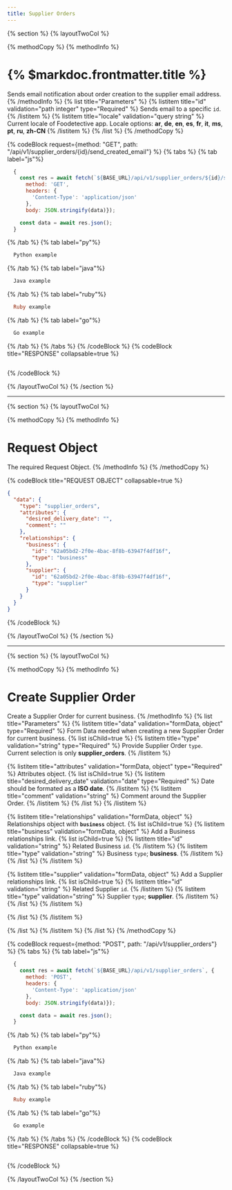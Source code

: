 ```yaml
---
title: Supplier Orders
---
```

{% section %}
{% layoutTwoCol %}

{% methodCopy %}
{% methodInfo %}
  # {% $markdoc.frontmatter.title %}
  Sends email notification about order creation to the supplier email address.
{% /methodInfo %}
{% list title="Parameters" %}
  {% listitem title="id" validation="path integer" type="Required" %}
  Sends email to a specific `id`.
  {% /listitem %}
  {% listitem title="locale" validation="query string" %}
  Current locale of Foodetective app. Locale options: **ar**, **de**, **en**, **es**, **fr**, **it**, **ms**, **pt**, **ru**, **zh-CN**
  {% /listitem %}
{% /list %}
{% /methodCopy %}

{% codeBlock request={method: "GET", path: "/api/v1/supplier_orders/{id}/send_created_email"} %}
{% tabs %}
  {% tab label="js"%}
  ```js
    {
      const res = await fetch(`${BASE_URL}/api/v1/supplier_orders/${id}/send_created_email`, {
        method: 'GET',
        headers: {
          'Content-Type': 'application/json'
        },
        body: JSON.stringify(data)});

      const data = await res.json();
    }
  ```
  {% /tab %}
  {% tab label="py"%}
  ```py
    Python example
  ```
  {% /tab %}
  {% tab label="java"%}
  ```java
    Java example
  ```
  {% /tab %}
  {% tab label="ruby"%}
  ```ruby
    Ruby example
  ```
  {% /tab %}
  {% tab label="go"%}
  ```go
    Go example
  ```
  {% /tab %}
{% /tabs %}
{% /codeBlock %}
{% codeBlock title="RESPONSE" collapsable=true %}
  ```json
  ```
{% /codeBlock %}

{% /layoutTwoCol %}
{% /section %}

- - -

{% section %}
{% layoutTwoCol %}

{% methodCopy %}
{% methodInfo %}
  # Request Object
  The required Request Object.
{% /methodInfo %}
{% /methodCopy %}

{% codeBlock title="REQUEST OBJECT" collapsable=true %}
  ```json
  {
    "data": {
      "type": "supplier_orders",
      "attributes": {
        "desired_delivery_date": "",
        "comment": ""
      },
      "relationships": {
        "business": {
          "id": "62a05bd2-2f0e-4bac-8f8b-63947f4df16f",
          "type": "business"
        },
        "supplier": {
          "id": "62a05bd2-2f0e-4bac-8f8b-63947f4df16f",
          "type": "supplier"
        }
      }
    }
  }
  ```
{% /codeBlock %}

{% /layoutTwoCol %}
{% /section %}

- - -

{% section %}
{% layoutTwoCol %}

{% methodCopy %}
{% methodInfo %}
  # Create Supplier Order
  Create a Supplier Order for current business.
{% /methodInfo %}
{% list title="Parameters" %}
  {% listitem title="data" validation="formData, object" type="Required" %}
  Form Data needed when creating a new Supplier Order for current business.
  {% list isChild=true %}
  {% listitem title="type" validation="string" type="Required" %}
  Provide Supplier Order `type`. Current selection is only **supplier_orders**.
  {% /listitem %}

  {% listitem title="attributes" validation="formData, object" type="Required" %}
  Attributes object.
  {% list isChild=true %}
  {% listitem title="desired_delivery_date" validation="date" type="Required" %}
  Date should be formated as a **ISO date**.
  {% /listitem %}
  {% listitem title="comment" validation="string" %}
  Comment around the Supplier Order.
  {% /listitem %}
  {% /list %}
  {% /listitem %}

  {% listitem title="relationships" validation="formData, object" %}
  Relationships object with **`business`** object.
  {% list isChild=true %}
  {% listitem title="business" validation="formData, object" %}
  Add a Business relationships link.
  {% list isChild=true %}
  {% listitem title="id" validation="string" %}
  Related Business `id`.
  {% /listitem %}
  {% listitem title="type" validation="string" %}
  Business `type`; **business**.
  {% /listitem %}
  {% /list %}
  {% /listitem %}

  {% listitem title="supplier" validation="formData, object" %}
  Add a Supplier relationships link.
  {% list isChild=true %}
  {% listitem title="id" validation="string" %}
  Related Supplier `id`.
  {% /listitem %}
  {% listitem title="type" validation="string" %}
  Supplier `type`; **supplier**.
  {% /listitem %}
  {% /list %}
  {% /listitem %}

  {% /list %}
  {% /listitem %}

  {% /list %}
  {% /listitem %}
{% /list %}
{% /methodCopy %}

{% codeBlock request={method: "POST", path: "/api/v1/supplier_orders"} %}
{% tabs %}
  {% tab label="js"%}
  ```js
    {
      const res = await fetch(`${BASE_URL}/api/v1/supplier_orders`, {
        method: 'POST',
        headers: {
          'Content-Type': 'application/json'
        },
        body: JSON.stringify(data)});

      const data = await res.json();
    }
  ```
  {% /tab %}
  {% tab label="py"%}
  ```py
    Python example
  ```
  {% /tab %}
  {% tab label="java"%}
  ```java
    Java example
  ```
  {% /tab %}
  {% tab label="ruby"%}
  ```ruby
    Ruby example
  ```
  {% /tab %}
  {% tab label="go"%}
  ```go
    Go example
  ```
  {% /tab %}
{% /tabs %}
{% /codeBlock %}
{% codeBlock title="RESPONSE" collapsable=true %}
  ```json
  ```
{% /codeBlock %}

{% /layoutTwoCol %}
{% /section %}
